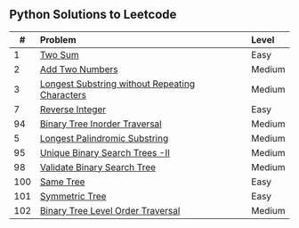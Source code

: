 ## Python Solutions to Leetcode

| # | Problem | Level |
|---|:--------|:------|
| 1 | [Two Sum](https://github.com/soumasish/leetcode/blob/master/leetcode/two_sum.py) | Easy  |
| 2 | [Add Two Numbers](https://github.com/soumasish/leetcode/blob/master/leetcode/add_two_numbers.py) | Medium |
| 3 | [ Longest Substring without Repeating Characters](https://github.com/soumasish/leetcode/blob/master/leetcode/longest_substring_without_repeating_characters.py) | Medium |
| 7 | [Reverse Integer](https://github.com/soumasish/leetcode/blob/master/leetcode/reverse_integer.py) | Easy |
| 94 | [Binary Tree Inorder Traversal](https://github.com/soumasish/leetcode/blob/master/leetcode/binary_tree_inorder_traversal.py) | Medium |
| 5 | [Longest Palindromic Substring](https://github.com/soumasish/leetcode/blob/master/leetcode/longest_palindromic_substring.py) | Medium |
| 95 | [Unique Binary Search Trees -II](https://github.com/soumasish/leetcode/blob/master/leetcode/unique_binary_search_trees_ii.py) | Medium |
| 98 | [Validate Binary Search Tree](https://github.com/soumasish/leetcode/blob/master/leetcode/validate_binary_search_tree.py) | Medium |
| 100 | [Same Tree](https://github.com/soumasish/leetcode/blob/master/leetcode/same_tree.py) | Easy |
| 101 | [Symmetric Tree](https://github.com/soumasish/leetcode/blob/master/leetcode/symmetric_tree.py)| Easy |
| 102 | [Binary Tree Level Order Traversal](https://github.com/soumasish/leetcode/blob/master/leetcode/binary_tree_level_order_traversal.py) | Medium |
